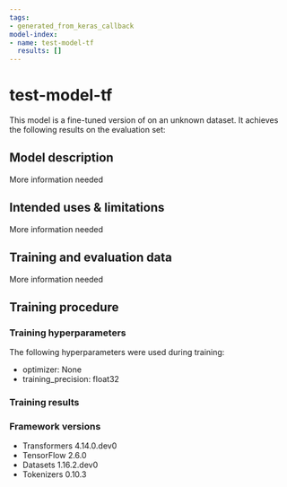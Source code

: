 ```yaml
---
tags:
- generated_from_keras_callback
model-index:
- name: test-model-tf
  results: []
---
```


<!-- This model card has been generated automatically according to the information Keras had access to. You should
probably proofread and complete it, then remove this comment. -->

# test-model-tf

This model is a fine-tuned version of [](https://huggingface.co/) on an unknown dataset.
It achieves the following results on the evaluation set:


## Model description

More information needed

## Intended uses & limitations

More information needed

## Training and evaluation data

More information needed

## Training procedure

### Training hyperparameters

The following hyperparameters were used during training:
- optimizer: None
- training_precision: float32

### Training results



### Framework versions

- Transformers 4.14.0.dev0
- TensorFlow 2.6.0
- Datasets 1.16.2.dev0
- Tokenizers 0.10.3
